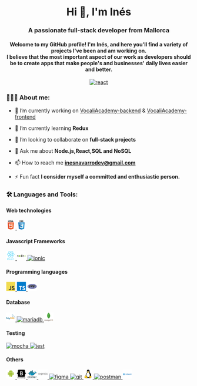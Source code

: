<h1 align="center">Hi 👋, I'm Inés</h1>
<h3 align="center">A passionate full-stack developer from Mallorca</h3>

<h4 align="center" > Welcome to my GitHub profile! I'm Inés, and here you'll find a variety of projects I've been and am working on. <br/>
I believe that the most important aspect of our work as developers should be to create apps that make people's and businesses' daily lives easier and better. </h4>

<div align="center"> <a href="https://www.linkedin.com/in/navarroinesdev" target="_blank" rel="noreferrer"><img src="https://upload.wikimedia.org/wikipedia/commons/a/aa/LinkedIn_2021.svg" alt="react" width="60" height="60"/></a> </div>

<h3 align="left"> 🙋🏻‍♀️ About me:</h3>

- 🔭 I’m currently working on [VocaliAcademy-backend](https://github.com/4cines/vocaliacademyapp_backend) & [VocaliAcademy-frontend](https://github.com/4cines/vocaliacademyapp_frontend)

- 🌱 I’m currently learning **Redux**

- 👯 I’m looking to collaborate on **full-stack projects**

- 💬 Ask me about **Node.js,React,SQL and NoSQL**

- 📫 How to reach me **inesnavarrodev@gmail.com**

- ⚡ Fun fact **I consider myself a committed and enthusiastic person.**
  
<h3 align="left">🛠 Languages and Tools:</h3>

<h4> Web technologies </h4> 
<a  href="https://www.w3.org/html/" target="_blank" rel="noreferrer"> <img width="5%" src="https://raw.githubusercontent.com/devicons/devicon/master/icons/html5/html5-original-wordmark.svg" alt="html5" style="max-width: 100%;"/> </a>
<a href="https://www.w3schools.com/css/" target="_blank" rel="noreferrer"> <img width="5%" src="https://raw.githubusercontent.com/devicons/devicon/master/icons/css3/css3-original-wordmark.svg" alt="css3" style="max-width: 100%;"/> </a> 

<h4>Javascript Frameworks </h4> 
<a href="https://reactjs.org/" target="_blank" rel="noreferrer"> <img width="5%" src="https://raw.githubusercontent.com/devicons/devicon/master/icons/react/react-original-wordmark.svg" alt="react" style="max-width: 100%;"/> </a>
<a href="https://nodejs.org" target="_blank" rel="noreferrer"> <img width="5%" src="https://raw.githubusercontent.com/devicons/devicon/master/icons/nodejs/nodejs-original-wordmark.svg" alt="nodejs" style="max-width: 100%;"/> </a>
<a href="https://ionicframework.com" target="_blank" rel="noreferrer"> <img width="5%" src="https://upload.wikimedia.org/wikipedia/commons/d/d1/Ionic_Logo.svg" alt="ionic" style="max-width: 100%;""/> </a>
</div> 

<h4>Programming languages </h4> 
<a href="https://developer.mozilla.org/en-US/docs/Web/JavaScript" target="_blank" rel="noreferrer"> <img width="5%" src="https://raw.githubusercontent.com/devicons/devicon/master/icons/javascript/javascript-original.svg" alt="javascript" style="max-width: 100%;"/> </a>
<a href="https://www.typescriptlang.org/" target="_blank" rel="noreferrer"> <img width="5%" src="https://raw.githubusercontent.com/devicons/devicon/master/icons/typescript/typescript-original.svg" alt="typescript" style="max-width: 100%;"/> </a>
<a href="https://www.php.net" target="_blank" rel="noreferrer"> <img width="5%" src="https://raw.githubusercontent.com/devicons/devicon/master/icons/php/php-original.svg" alt="php" style="max-width: 100%;"/> </a>

<h4>Database </h4> 
<a href="https://www.mysql.com/" target="_blank" rel="noreferrer"> <img width="5%" src="https://raw.githubusercontent.com/devicons/devicon/master/icons/mysql/mysql-original-wordmark.svg" alt="mysql" style="max-width: 100%;"/> </a>
<a href="https://mariadb.org/" target="_blank" rel="noreferrer"> <img width="5%" src="https://www.vectorlogo.zone/logos/mariadb/mariadb-icon.svg" alt="mariadb" style="max-width: 100%;"/> </a>
<a href="https://www.mongodb.com/" target="_blank" rel="noreferrer"> <img width="5%" src="https://raw.githubusercontent.com/devicons/devicon/master/icons/mongodb/mongodb-original-wordmark.svg" alt="mongodb" style="max-width: 100%;"/> </a>

<h4>Testing </h4> 
<a href="https://mochajs.org" target="_blank" rel="noreferrer"> <img width="5%" src="https://www.vectorlogo.zone/logos/mochajs/mochajs-icon.svg" alt="mocha" width="40" style="max-width: 100%;"/> </a>
<a href="https://jestjs.io" target="_blank" rel="noreferrer"> <img width="5%" src="https://www.vectorlogo.zone/logos/jestjsio/jestjsio-icon.svg" alt="jest" width="40" style="max-width: 100%;"/> </a>

<h4> Others</h4>

<a href="https://developer.android.com" target="_blank" rel="noreferrer"> <img width="5%" src="https://raw.githubusercontent.com/devicons/devicon/master/icons/android/android-original-wordmark.svg" alt="android" style="max-width: 100%;"/> </a> <a href="https://getbootstrap.com" target="_blank" rel="noreferrer"> <img width="5%" src="https://raw.githubusercontent.com/devicons/devicon/master/icons/bootstrap/bootstrap-plain-wordmark.svg" alt="bootstrap" style="max-width: 100%;"/> </a>  <a href="https://www.docker.com/" target="_blank" rel="noreferrer"> <img width="5%" src="https://raw.githubusercontent.com/devicons/devicon/master/icons/docker/docker-original-wordmark.svg" alt="docker" style="max-width: 100%;"/> </a> <a href="https://expressjs.com" target="_blank" rel="noreferrer"> <img width="5%" src="https://raw.githubusercontent.com/devicons/devicon/master/icons/express/express-original-wordmark.svg" alt="express" style="max-width: 100%;"/> </a> <a href="https://www.figma.com/" target="_blank" rel="noreferrer"> <img width="5%" src="https://www.vectorlogo.zone/logos/figma/figma-icon.svg" alt="figma" style="max-width: 100%;"/> </a> <a href="https://git-scm.com/" target="_blank" rel="noreferrer"> <img width="5%" src="https://www.vectorlogo.zone/logos/git-scm/git-scm-icon.svg" alt="git" style="max-width: 100%;"/> </a>    <a href="https://www.linux.org/" target="_blank" rel="noreferrer"> <img width="5%" src="https://raw.githubusercontent.com/devicons/devicon/master/icons/linux/linux-original.svg" alt="linux" style="max-width: 100%;"/> </a><a href="https://postman.com" target="_blank" rel="noreferrer"> <img width="5%" src="https://www.vectorlogo.zone/logos/getpostman/getpostman-icon.svg" alt="postman" style="max-width: 100%;"/> </a>  <a href="https://webpack.js.org" target="_blank" rel="noreferrer"> <img width="5%" src="https://raw.githubusercontent.com/devicons/devicon/d00d0969292a6569d45b06d3f350f463a0107b0d/icons/webpack/webpack-original-wordmark.svg" alt="webpack" style="max-width: 100%;"/> </a>
